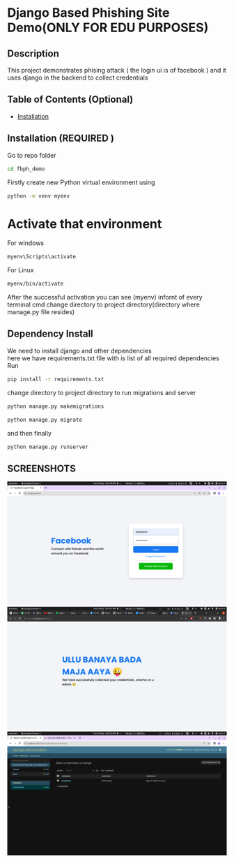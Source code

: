 
# Django Based Phishing Site Demo(ONLY FOR EDU PURPOSES)
## Description

This project demonstrates phising attack ( the login ui is of facebook ) and it uses django in the backend to collect credentials




## Table of Contents (Optional)

- [Installation](#installation)


## Installation (REQUIRED )
Go to repo folder 
```bash
cd fbph_demo
```
Firstly create new Python virtual environment using
```bash
python -m venv myenv
```
# Activate that environment
For windows
```bash 
myenv\Scripts\activate
```
For Linux
```bash
myenv/bin/activate
```
After the successful activation you can see (myenv) infornt of every terminal cmd change directory to project directory(directory where manage.py file resides)

## Dependency Install
We need to install django and other dependencies\
here we have requirements.txt file with is list of all required dependencies\
Run  
```bash
pip install -r requirements.txt
```
change directory to project directory to run migrations and server
```bash
python manage.py makemigrations
```

```bash
python manage.py migrate
```
and then finally
```bash
python manage.py runserver
```

## SCREENSHOTS
![Login Page](./screenshots/login.png)
![Success Page](./screenshots/success.png)
![Django Admin Credentials Page](./screenshots/credentials.png)
